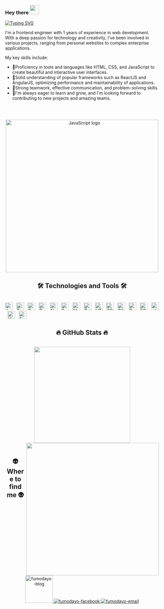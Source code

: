 ### Hey there <img src="https://media.giphy.com/media/hvRJCLFzcasrR4ia7z/giphy.gif" width="30px">

<a href="https://git.io/typing-svg"><img src="https://readme-typing-svg.demolab.com?font=Fira+Code&pause=1000&random=false&width=435&lines=WELLCOME+TO+MY+GITHUB+PROFILE;I'M+BUI+SON+THAI+(FUMODAYO);I'M+FRONTEND+DEVELOP" alt="Typing SVG" /></a>
<br>

<div>
<span>
I'm a frontend engineer with 1 years of experience in web development. With a deep passion for technology and creativity, I've been involved in various projects, ranging from personal websites to complex enterprise applications.

My key skills include:

  <ul>
    <li>
        📑Proficiency in tools and languages like HTML, CSS, and JavaScript to create beautiful and interactive user interfaces.
    </li>
    <li>
        📑Solid understanding of popular frameworks such as ReactJS and AngularJS, optimizing performance and maintainability of applications.
    </li>
    <li>
        📑Strong teamwork, effective communication, and problem-solving skills.
    </li>
    <li>
        📑I'm always eager to learn and grow, and I'm looking forward to contributing to new projects and amazing teams.
    </li>
  </ul>

</span>

</div>

<br>
<br>
<p align="center"><img src="https://raw.githubusercontent.com/abhisheknaiidu/abhisheknaiidu/master/code.gif" alt="JavaScript logo" title="JavaScript" width="500"  /></span>
<br>

<h2 align="center">🛠 Technologies and Tools 🛠</h2>
<br>
<!-- https://simpleicons.org/ -->
<span><img src="https://img.shields.io/badge/JavaScript-282C34?logo=javascript&logoColor=F7DF1E" alt="JavaScript logo" title="JavaScript" height="25" /></span>
&nbsp;
<span><img src="https://img.shields.io/badge/TypeScript-282C34?logo=typescript&logoColor=3178C6" alt="TypeScript logo" title="TypeScript" height="25" /></span>
&nbsp;
<span><img src="https://img.shields.io/badge/ReactJS-282C34?logo=react&logoColor=61DAFB" alt="ReactJS logo" title="ReactJS" height="25" /></span>
&nbsp;
<span><img src="https://img.shields.io/badge/Redux-282C34?logo=redux&logoColor=764ABC" alt="Redux logo" title="Redux" height="25" /></span>
&nbsp;
<span><img src="https://img.shields.io/badge/Node.js-282C34?logo=node.js&logoColor=00F200" alt="Node.js logo" title="Node.js" height="25" /></span>
&nbsp;
<span><img src="https://img.shields.io/badge/Express-282C34?logo=express&logoColor=FFFFFF" alt="Express.js logo" title="Express.js" height="25" /></span>
&nbsp;
<span><img src="https://img.shields.io/badge/MongoDB-282C34?logo=mongodb&logoColor=47A248" alt="MongoDB logo" title="MongoDB" height="25" /></span>
&nbsp;
<span><img src="https://img.shields.io/badge/Tailwind%20CSS-282C34?logo=tailwind-css&logoColor=38B2AC" alt="TailwindCSS logo" title="TailwindCSS" height="25" /></span>
&nbsp;
<span><img src="https://img.shields.io/badge/HTML5-282C34?logo=html5&logoColor=E34F26" alt="HTML5 logo" title="HTML5" height="25" /></span>
&nbsp;
<span><img src="https://img.shields.io/badge/CSS3-282C34?logo=css3&logoColor=1572B6" alt="CSS3 logo" title="CSS3" height="25" /></span>
&nbsp;
<span><img src="https://img.shields.io/badge/Sass-282C34?logo=sass&logoColor=CC6699" alt="SASS logo" title="SASS" height="25" /></span>
&nbsp;
<span><img src="https://img.shields.io/badge/Bootstrap-282C34?logo=bootstrap&logoColor=7952B3" alt="Bootstrap logo" title="Bootstrap" height="25" /></span>
&nbsp;
<span><img src="https://img.shields.io/badge/ESLint-282C34?logo=eslint&logoColor=4B32C3" alt="ESLint logo" title="ESLint" height="25" /></span>
&nbsp;
<span><img src="https://img.shields.io/badge/git-282C34?logo=git&logoColor=F05032" alt="git logo" title="git" height="25" /></span>
&nbsp;
<span><img src="https://img.shields.io/badge/VS%20Code-282C34?logo=visual-studio-code&logoColor=007ACC" alt="Visual Studio Code logo" title="Visual Studio Code" height="25" /></span>
&nbsp;
<span><img src="https://img.shields.io/badge/Firebase-282C34?logo=firebase&logoColor=FFCA28" alt="Firebase logo" title="Firebase" height="25" /></span>
&nbsp;

<br>
<h2 align="center">🔥 GitHub Stats 🔥</h2>
<br>
<div align=center>
  <a href="#" title="fumodayo">
    <img width="315" align="center" src="https://github-readme-stats.vercel.app/api/top-langs/?username=fumodayo&hide=c%23,powershell,Mathematica,Ruby,Objective-C,Objective-C%2b%2b,Cuda&title_color=61dafb&text_color=ffffff&icon_color=61dafb&bg_color=20232a&langs_count=8&layout=compact&border_color=61dafb&hide_border=true" />
  </a>
  <a href="#" title="fumodayo">
    <img align="right" width="434" src="https://github-readme-stats.vercel.app/api?username=fumodayo&show_icons=true&theme=react&border_color=61dafb&hide_border=true" />
  </a>
</div>

<br>
<h2 align="center">👽 Where to find me 👽</h2>
<br>
<!-- https://icons8.com -->
<div align="center">
  <a href="https://fumodayo.vercel.app" target="blank">
    <img width="90" height="90" src="https://img.icons8.com/bubbles/100/000000/user.png" alt="fumodayo-blog" />
  </a>
  <a href="https://www.facebook.com/ryo.sonthai" target="blank">
    <img src="https://img.icons8.com/bubbles/100/000000/facebook-new.png" alt="fumodayo-facebook" />
  </a>
  <a href="mailto:sonthai1310.works@gmail.com" target="top">
    <img src="https://img.icons8.com/bubbles/100/000000/apple-mail.png" alt="fumodayo-email" />
  </a>
</div>

<br>
